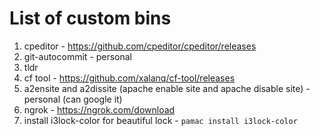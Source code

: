 # List of custom bins

1. cpeditor - https://github.com/cpeditor/cpeditor/releases
2. git-autocommit - personal
3. tldr
4. cf tool - https://github.com/xalanq/cf-tool/releases
5. a2ensite and a2dissite (apache enable site and apache disable site) - personal (can google it)
6. ngrok - https://ngrok.com/download
7. install i3lock-color for beautiful lock - `pamac install i3lock-color`
